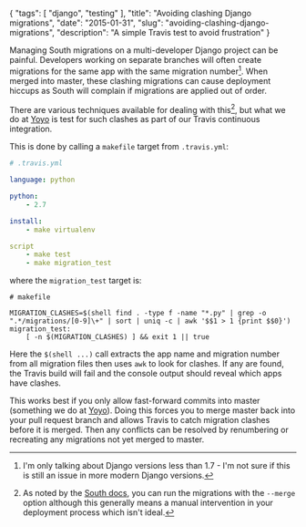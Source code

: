 {
    "tags": [
        "django",
        "testing"
    ],
    "title": "Avoiding clashing Django migrations",
    "date": "2015-01-31",
    "slug": "avoiding-clashing-django-migrations",
    "description": "A simple Travis test to avoid frustration"
}

Managing South migrations on a multi-developer Django project can be
painful. Developers working on separate branches will often create
migrations for the same app with the same migration number[^1]. When
merged into master, these clashing migrations can cause deployment
hiccups as South will complain if migrations are applied out of order.

There are various techniques available for dealing with this[^2], but
what we do at [Yoyo](http://justyoyo.com/) is test for such clashes as
part of our Travis continuous integration.

This is done by calling a `makefile` target from `.travis.yml`:

``` yaml
# .travis.yml

language: python

python:
    - 2.7

install:
    - make virtualenv

script
    - make test
    - make migration_test
```

where the `migration_test` target is:

``` make
# makefile

MIGRATION_CLASHES=$(shell find . -type f -name "*.py" | grep -o ".*/migrations/[0-9]\+" | sort | uniq -c | awk '$$1 > 1 {print $$0}')
migration_test:
    [ -n $(MIGRATION_CLASHES) ] && exit 1 || true
```

Here the `$(shell ...)` call extracts the app name and migration number
from all migration files then uses `awk` to look for clashes. If any are
found, the Travis build will fail and the console output should reveal
which apps have clashes.

This works best if you only allow fast-forward commits into master
(something we do at [Yoyo](http://justyoyo.com/)). Doing this forces you
to merge master back into your pull request branch and allows Travis to
catch migration clashes before it is merged. Then any conflicts can be
resolved by renumbering or recreating any migrations not yet merged to
master.

[^1]: I'm only talking about Django versions less than 1.7 - I'm not
    sure if this is still an issue in more modern Django versions.

[^2]: As noted by the [South
    docs](http://south.readthedocs.org/en/latest/tutorial/part5.html),
    you can run the migrations with the `--merge` option although this
    generally means a manual intervention in your deployment process
    which isn't ideal.
